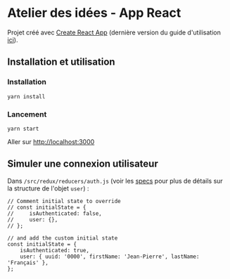 # Atelier des idées - App React

Projet créé avec [Create React App](https://github.com/facebookincubator/create-react-app) (dernière version du guide d'utilisation [ici](https://github.com/facebookincubator/create-react-app/blob/master/packages/react-scripts/template/README.md)).

## Installation et utilisation

### Installation

`yarn install`

### Lancement

`yarn start`

Aller sur [http://localhost:3000](http://localhost:3000)

## Simuler une connexion utilisateur

Dans `/src/redux/reducers/auth.js` (voir les [specs](https://github.com/EnMarche/en-marche.fr/blob/adi-react/features/api/adherents.feature#L128) pour plus de détails sur la structure de l'objet `user`) :

```
// Comment initial state to override
// const initialState = {
//     isAuthenticated: false,
//     user: {},
// };

// and add the custom initial state
const initialState = {
    isAuthenticated: true,
    user: { uuid: '0000', firstName: 'Jean-Pierre', lastName: 'Français' },
};
```
